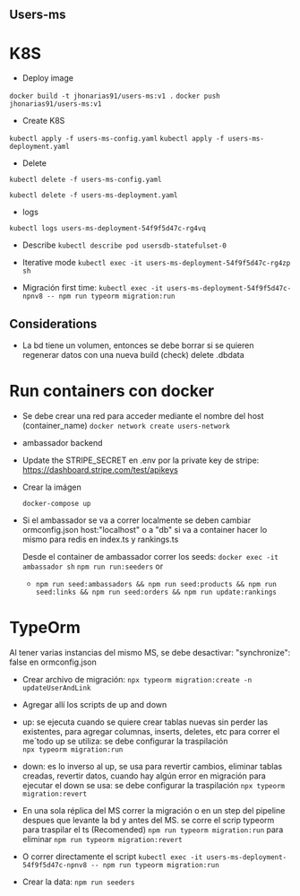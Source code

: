 ## Users-ms
# K8S 
- Deploy image

```docker build -t jhonarias91/users-ms:v1 .```
```docker push jhonarias91/users-ms:v1```

- Create K8S

```kubectl apply -f users-ms-config.yaml```
```kubectl apply -f users-ms-deployment.yaml```

- Delete

```kubectl delete -f users-ms-config.yaml```

```kubectl delete -f users-ms-deployment.yaml```

- logs

```kubectl logs users-ms-deployment-54f9f5d47c-rg4vq```

- Describe
```kubectl describe pod usersdb-statefulset-0```

- Iterative mode
```kubectl exec -it users-ms-deployment-54f9f5d47c-rg4zp sh```

- Migración first time:
 ```kubectl exec -it users-ms-deployment-54f9f5d47c-npnv8 -- npm run typeorm migration:run```

## Considerations

- La bd tiene un volumen, entonces se debe borrar si se quieren regenerar datos con una nueva build (check)
 delete .dbdata

# Run containers con docker

- Se debe crear una red para acceder mediante el nombre del host (container_name)
```docker network create users-network```

- ambassador backend
 - Update the STRIPE_SECRET en .env  por la private key de stripe: https://dashboard.stripe.com/test/apikeys
 - Crear la imágen
 
   ```docker-compose up```

  - Si el ambassador se va a correr localmente se deben cambiar ormconfig.json host:"localhost" o a "db" si va a container
    hacer lo mismo para redis en index.ts y rankings.ts

    Desde el container de ambassador correr los seeds: 
    ```docker exec -it ambassador sh```
    ```npm run run:seeders```
      or     
    - ```npm run seed:ambassadors && npm run seed:products && npm run seed:links && npm run seed:orders && npm run update:rankings```

# TypeOrm

Al tener varias instancias del mismo MS, se debe desactivar:  "synchronize": false en ormconfig.json

 - Crear archivo de migración:
 ```npx typeorm migration:create -n updateUserAndLink```

 - Agregar allí los scripts de up and down
  - up: se ejecuta cuando se quiere crear tablas nuevas sin perder las existentes, para agregar columnas, inserts, deletes, etc
    para correr el me´todo up se utiliza: se debe configurar la traspilación    
    ```npx typeorm migration:run```

  - down: es lo inverso al up, se usa para revertir cambios, eliminar tablas creadas, revertir datos, cuando hay algún error en migración
    para ejecutar el down se usa: se debe configurar la traspilación
    ```npx typeorm migration:revert```

  - En una sola réplica del MS correr la migración o en un step del pipeline despues que levante la bd y antes del MS.
    se corre el scrip typeorm para traspilar el ts (Recomended)
    ```npm run typeorm migration:run```
    para eliminar
    ```npm run typeorm migration:revert```

  - O correr directamente el script
 ```kubectl exec -it users-ms-deployment-54f9f5d47c-npnv8 -- npm run typeorm migration:run```


- Crear la data: ```npm run seeders```
